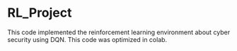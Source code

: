 # RL_Project

This code implemented the reinforcement learning environment about cyber security using DQN.
This code was optimized in colab.
